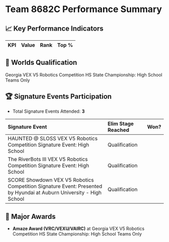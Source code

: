# Team 8682C Performance Summary

## 📈 Key Performance Indicators
| KPI | Value | Rank | Top % |
|:---|:-----|:----|:-----|


## 🎯 Worlds Qualification
Georgia VEX V5 Robotics Competition HS State Championship: High School Teams Only

## 🏆 Signature Events Participation
- Total Signature Events Attended: **3**

| Signature Event | Elim Stage Reached | Won? |
|:----------------|:-------------------|:----|
| HAUNTED @ SLOSS VEX V5 Robotics Competition Signature Event: High School | Qualification |  |
| The RiverBots III VEX V5 Robotics Competition Signature Event: High School | Qualification |  |
| SCORE Showdown VEX V5 Robotics Competition Signature Event: Presented by Hyundai at Auburn University - High School | Qualification |  |


## 🥇 Major Awards
- **Amaze Award (VRC/VEXU/VAIRC)** at Georgia VEX V5 Robotics Competition HS State Championship: High School Teams Only

